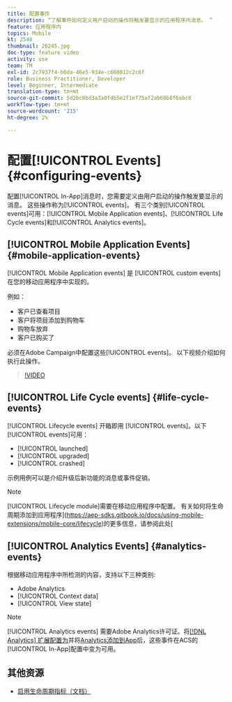 ```yaml
---
title: 配置事件
description: “了解事件如何定义用户启动的操作将触发要显示的应用程序内消息。 ”
feature: 应用程序内
topics: Mobile
kt: 2548
thumbnail: 26245.jpg
doc-type: feature video
activity: use
team: TM
exl-id: 2c7937f4-b0da-46e5-934e-c660012c2c6f
role: Business Practitioner, Developer
level: Beginner, Intermediate
translation-type: tm+mt
source-git-commit: 5d2bc8bd3a3a0fdb5e2f1ef75af2ab60b8f6abc8
workflow-type: tm+mt
source-wordcount: '215'
ht-degree: 2%

---
```


# 配置[!UICONTROL Events] {#configuring-events}

配置[!UICONTROL In-App]消息时，您需要定义由用户启动的操作触发要显示的消息。 这些操作称为[!UICONTROL events]。 有三个类别[!UICONTROL events]可用：[!UICONTROL Mobile Application events]、[!UICONTROL Life Cycle events]和[!UICONTROL Analytics events]。

## [!UICONTROL Mobile Application Events] {#mobile-application-events}

[!UICONTROL Mobile Application events] 是 [!UICONTROL custom events] 在您的移动应用程序中实现的。

例如：

* 客户已查看项目
* 客户将项目添加到购物车
* 购物车放弃
* 客户已购买了

必须在Adobe Campaign中配置这些[!UICONTROL events]。 以下视频介绍如何执行此操作。

>[!VIDEO](https://video.tv.adobe.com/v/26245?quality=12)

## [!UICONTROL Life Cycle events]  {#life-cycle-events}

[!UICONTROL Lifecycle events] 开箱即用 [!UICONTROL events]。以下[!UICONTROL events]可用：

* [!UICONTROL launched]
* [!UICONTROL upgraded]
* [!UICONTROL crashed]

示例用例可以是介绍升级后新功能的消息或事件促销。

>[!NOTE]
>
>[!UICONTROL Lifecycle module]需要在移动应用程序中配置。 有关如何将生命周期添加到应用程序](https://aep-sdks.gitbook.io/docs/using-mobile-extensions/mobile-core/lifecycle)的更多信息，请参阅此处[

## [!UICONTROL Analytics Events] {#analytics-events}

根据移动应用程序中所检测的内容，支持以下三种类别:

* Adobe Analytics
* [!UICONTROL Context data]
* [!UICONTROL View state]

>[!NOTE]
>
>[!UICONTROL Analytics events] 需要Adobe Analytics许可证。将[[!DNL Analytics] 扩展配置为](https://aep-sdks.gitbook.io/docs/using-mobile-extensions/adobe-analytics#configure-analytics-extension-in-launch)并将[Analytics添加到App](https://aep-sdks.gitbook.io/docs/using-mobile-extensions/adobe-analytics#add-analytics-to-your-app)后，这些事件在ACS的[!UICONTROL In-App]配置中变为可用。

## 其他资源

* [启用生命周期指标（文档）](https://aep-sdks.gitbook.io/docs/getting-started/initialize-the-sdk#enable-lifecycle-metrics)
